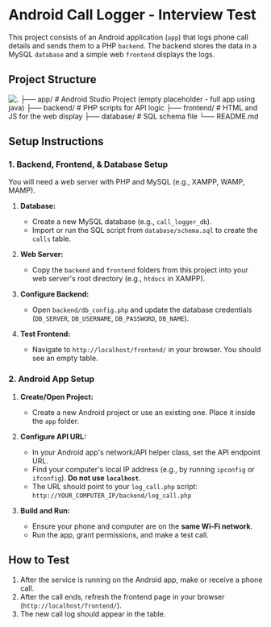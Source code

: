 # Android Call Logger - Interview Test

This project consists of an Android application (`app`) that logs phone call details and sends them to a PHP `backend`. The backend stores the data in a MySQL `database` and a simple web `frontend` displays the logs.

## Project Structure
![.
├── app/        # Android Studio Project (empty placeholder - full app using java)
├── backend/    # PHP scripts for API logic
├── frontend/   # HTML and JS for the web display
├── database/   # SQL schema file
└── README.md](/assets/project-structure.png)
## Setup Instructions

### 1. Backend, Frontend, & Database Setup

You will need a web server with PHP and MySQL (e.g., XAMPP, WAMP, MAMP).

1.  **Database:**
    -   Create a new MySQL database (e.g., `call_logger_db`).
    -   Import or run the SQL script from `database/schema.sql` to create the `calls` table.

2.  **Web Server:**
    -   Copy the `backend` and `frontend` folders from this project into your web server's root directory (e.g., `htdocs` in XAMPP).

3.  **Configure Backend:**
    -   Open `backend/db_config.php` and update the database credentials (`DB_SERVER`, `DB_USERNAME`, `DB_PASSWORD`, `DB_NAME`).

4.  **Test Frontend:**
    -   Navigate to `http://localhost/frontend/` in your browser. You should see an empty table.

### 2. Android App Setup

1.  **Create/Open Project:**
    -   Create a new Android project or use an existing one. Place it inside the `app` folder.

2.  **Configure API URL:**
    -   In your Android app's network/API helper class, set the API endpoint URL.
    -   Find your computer's local IP address (e.g., by running `ipconfig` or `ifconfig`). **Do not use `localhost`**.
    -   The URL should point to your `log_call.php` script: `http://YOUR_COMPUTER_IP/backend/log_call.php`

3.  **Build and Run:**
    -   Ensure your phone and computer are on the **same Wi-Fi network**.
    -   Run the app, grant permissions, and make a test call.

## How to Test

1.  After the service is running on the Android app, make or receive a phone call.
2.  After the call ends, refresh the frontend page in your browser (`http://localhost/frontend/`).
3.  The new call log should appear in the table.
